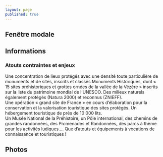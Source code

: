 ```yaml
---
layout: page
published: true
---
```


## Fenêtre modale

## Informations
### Atouts contraintes et enjeux
Une concentration de lieux protégés avec une densité toute particulière de monuments et de sites, inscrits et classés Monuments Historiques, dont « 15 sites préhistoriques et grottes ornées de la vallée de la Vézère » inscrits sur la liste du patrimoine mondial de l’UNESCO.        Des milieux naturels également protégés (Natura 2000) et reconnus (ZNIEFF).   
Une opération « grand site de France » en cours d’élaboration pour la conservation et la valorisation touristique des sites protégés. 
Un hébergement touristique de près de 10 000 lits.      
Un Musée National de la Préhistoire, un Pôle international, des chemins de grandes randonnées, des Promenades et Randonnées, des parcs à thème pour les activités ludiques….
Que d’atouts  et équipements à vocations de connaissance et touristiques !

## Photos
